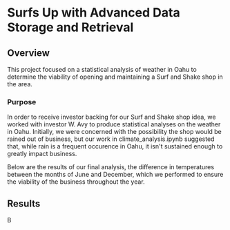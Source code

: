 # Surfs Up with Advanced Data Storage and Retrieval

## Overview 

This project focused on a statistical analysis of weather in Oahu to determine the viability of opening and maintaining a Surf and Shake shop in the area.

### Purpose

In order to receive investor backing for our Surf and Shake shop idea, we worked with investor W. Avy to produce statistical analyses on the weather in Oahu. Initially, we were concerned with the possibility the shop would be rained out of business, but our work in climate_analysis.ipynb suggested that, while rain is a frequent occurence in Oahu, it isn't sustained enough to greatly impact business. 

Below are the results of our final analysis, the difference in temperatures between the months of June and December, which we performed to ensure the viability of the business throughout the year.

## Results

B
